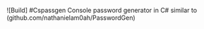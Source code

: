 ![Build]
#Cspassgen
Console password generator in C# similar to (github.com/nathanielam0ah/PasswordGen)